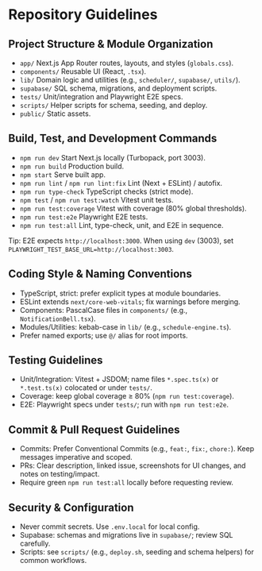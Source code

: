 # Repository Guidelines

## Project Structure & Module Organization
- `app/` Next.js App Router routes, layouts, and styles (`globals.css`).
- `components/` Reusable UI (React, `.tsx`).
- `lib/` Domain logic and utilities (e.g., `scheduler/`, `supabase/`, `utils/`).
- `supabase/` SQL schema, migrations, and deployment scripts.
- `tests/` Unit/integration and Playwright E2E specs.
- `scripts/` Helper scripts for schema, seeding, and deploy.
- `public/` Static assets.

## Build, Test, and Development Commands
- `npm run dev` Start Next.js locally (Turbopack, port 3003).
- `npm run build` Production build.
- `npm start` Serve built app.
- `npm run lint` / `npm run lint:fix` Lint (Next + ESLint) / autofix.
- `npm run type-check` TypeScript checks (strict mode).
- `npm test` / `npm run test:watch` Vitest unit tests.
- `npm run test:coverage` Vitest with coverage (80% global thresholds).
- `npm run test:e2e` Playwright E2E tests.
- `npm run test:all` Lint, type-check, unit, and E2E in sequence.

Tip: E2E expects `http://localhost:3000`. When using `dev` (3003), set `PLAYWRIGHT_TEST_BASE_URL=http://localhost:3003`.

## Coding Style & Naming Conventions
- TypeScript, strict: prefer explicit types at module boundaries.
- ESLint extends `next/core-web-vitals`; fix warnings before merging.
- Components: PascalCase files in `components/` (e.g., `NotificationBell.tsx`).
- Modules/Utilities: kebab-case in `lib/` (e.g., `schedule-engine.ts`).
- Prefer named exports; use `@/` alias for root imports.

## Testing Guidelines
- Unit/Integration: Vitest + JSDOM; name files `*.spec.ts(x)` or `*.test.ts(x)` colocated or under `tests/`.
- Coverage: keep global coverage ≥ 80% (`npm run test:coverage`).
- E2E: Playwright specs under `tests/`; run with `npm run test:e2e`.

## Commit & Pull Request Guidelines
- Commits: Prefer Conventional Commits (e.g., `feat:`, `fix:`, `chore:`). Keep messages imperative and scoped.
- PRs: Clear description, linked issue, screenshots for UI changes, and notes on testing/impact.
- Require green `npm run test:all` locally before requesting review.

## Security & Configuration
- Never commit secrets. Use `.env.local` for local config.
- Supabase: schemas and migrations live in `supabase/`; review SQL carefully.
- Scripts: see `scripts/` (e.g., `deploy.sh`, seeding and schema helpers) for common workflows.
